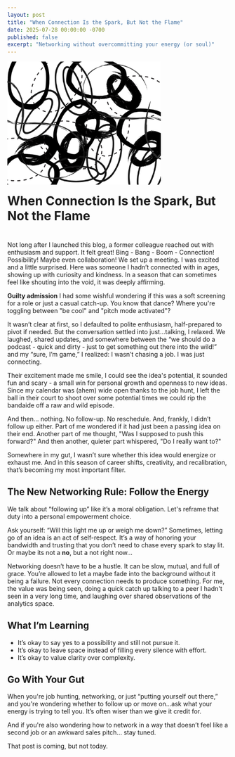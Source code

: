 ```yaml
---
layout: post
title: "When Connection Is the Spark, But Not the Flame"
date: 2025-07-28 00:00:00 -0700
published: false
excerpt: "Networking without overcommitting your energy (or soul)"
---
```


<div style="display: flex; align-items: flex-end; gap: 20px; margin-bottom: 40px; flex-wrap: wrap;">
  <img src="/assets/images/Zer0_Drive.webp" 
       alt="alt title here"
       style="width: 350px; height: auto;">

  <h1 style="margin: 0; flex: 1; min-width: 200px;">When Connection Is the Spark, But Not the Flame</h1>
</div>


Not long after I launched this blog, a former colleague reached out with enthusiasm and support. It felt great! Bing - Bang - Boom - Connection! Possibility! Maybe even collaboration! We set up a meeting. I was excited and a little surprised. Here was someone I hadn’t connected with in ages, showing up with curiosity and kindness. In a season that can sometimes feel like shouting into the void, it was deeply affirming.

**Guilty admission** I had some wishful wondering if this was a soft screening for a role or just a casual catch-up. You know that dance? Where you're toggling between "be cool" and "pitch mode activated"? 

It wasn’t clear at first, so I defaulted to polite enthusiasm, half-prepared to pivot if needed. But the conversation settled into just…talking, I relaxed. We laughed, shared updates, and somewhere between the “we should do a podcast - quick and dirty - just to get something out there into the wild!” and my “sure, I’m game,” I realized: I wasn’t chasing a job. I was just connecting.

Their excitement made me smile, I could see the idea's potential, it sounded fun and scary - a small win for personal growth and openness to new ideas. Since my calendar was (ahem) wide open thanks to the job hunt, I left the ball in their court to shoot over some potential times we could rip the bandaide off a raw and wild episode.

And then... nothing. No follow-up. No reschedule. And, frankly, I didn’t follow up either. Part of me wondered if it had just been a passing idea on their end. Another part of me thought, "Was I supposed to push this forward?" And then another, quieter part whispered, "Do I really want to?"

Somewhere in my gut, I wasn’t sure whether this idea would energize or exhaust me. And in this season of career shifts, creativity, and recalibration, that’s becoming my most important filter.

## The New Networking Rule: Follow the Energy
We talk about “following up” like it’s a moral obligation. Let's reframe that duty into a personal empowerment choice.

Ask yourself: “Will this light me up or weigh me down?” Sometimes, letting go of an idea is an act of self-respect. It’s a way of honoring your bandwidth and trusting that you don’t need to chase every spark to stay lit. Or maybe its not a **no**, but a not right now...

Networking doesn’t have to be a hustle. It can be slow, mutual, and full of grace. You’re allowed to let a maybe fade into the background without it being a failure. Not every connection needs to produce something. For me, the value was being seen, doing a quick catch up talking to a peer I hadn't seen in a very long time, and laughing over shared observations of the analytics space.

## What I’m Learning
- It’s okay to say yes to a possibility and still not pursue it.
- It’s okay to leave space instead of filling every silence with effort.
- It’s okay to value clarity over complexity.

## Go With Your Gut
When you're job hunting, networking, or just “putting yourself out there,” and you're wondering whether to follow up or move on...ask what your energy is trying to tell you. It’s often wiser than we give it credit for.

And if you're also wondering how to network in a way that doesn’t feel like a second job or an awkward sales pitch… stay tuned.  

That post is coming, but not today.

